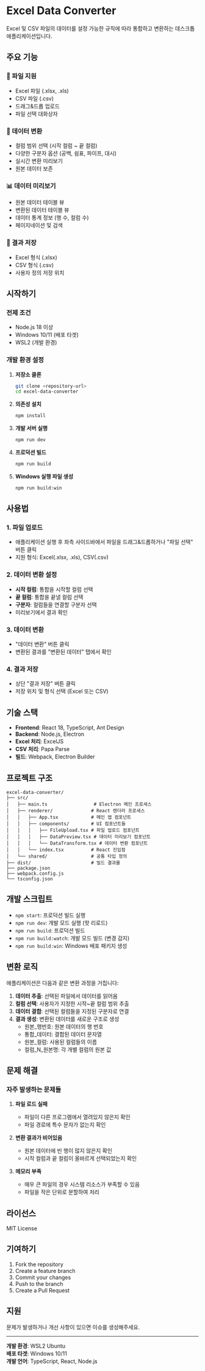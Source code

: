 # Excel Data Converter

Excel 및 CSV 파일의 데이터를 설정 가능한 규칙에 따라 통합하고 변환하는 데스크톱 애플리케이션입니다.

## 주요 기능

### 📁 파일 지원
- Excel 파일 (.xlsx, .xls)
- CSV 파일 (.csv)
- 드래그&드롭 업로드
- 파일 선택 대화상자

### 🔄 데이터 변환
- 컬럼 범위 선택 (시작 컬럼 ~ 끝 컬럼)
- 다양한 구분자 옵션 (공백, 쉼표, 파이프, 대시)
- 실시간 변환 미리보기
- 원본 데이터 보존

### 📊 데이터 미리보기
- 원본 데이터 테이블 뷰
- 변환된 데이터 테이블 뷰
- 데이터 통계 정보 (행 수, 컬럼 수)
- 페이지네이션 및 검색

### 💾 결과 저장
- Excel 형식 (.xlsx)
- CSV 형식 (.csv)
- 사용자 정의 저장 위치

## 시작하기

### 전제 조건
- Node.js 18 이상
- Windows 10/11 (배포 타겟)
- WSL2 (개발 환경)

### 개발 환경 설정

1. **저장소 클론**
   ```bash
   git clone <repository-url>
   cd excel-data-converter
   ```

2. **의존성 설치**
   ```bash
   npm install
   ```

3. **개발 서버 실행**
   ```bash
   npm run dev
   ```

4. **프로덕션 빌드**
   ```bash
   npm run build
   ```

5. **Windows 실행 파일 생성**
   ```bash
   npm run build:win
   ```

## 사용법

### 1. 파일 업로드
- 애플리케이션 실행 후 좌측 사이드바에서 파일을 드래그&드롭하거나 "파일 선택" 버튼 클릭
- 지원 형식: Excel(.xlsx, .xls), CSV(.csv)

### 2. 데이터 변환 설정
- **시작 컬럼**: 통합을 시작할 컬럼 선택
- **끝 컬럼**: 통합을 끝낼 컬럼 선택
- **구분자**: 컬럼들을 연결할 구분자 선택
- 미리보기에서 결과 확인

### 3. 데이터 변환
- "데이터 변환" 버튼 클릭
- 변환된 결과를 "변환된 데이터" 탭에서 확인

### 4. 결과 저장
- 상단 "결과 저장" 버튼 클릭
- 저장 위치 및 형식 선택 (Excel 또는 CSV)

## 기술 스택

- **Frontend**: React 18, TypeScript, Ant Design
- **Backend**: Node.js, Electron
- **Excel 처리**: ExcelJS
- **CSV 처리**: Papa Parse
- **빌드**: Webpack, Electron Builder

## 프로젝트 구조

```
excel-data-converter/
├── src/
│   ├── main.ts                 # Electron 메인 프로세스
│   ├── renderer/              # React 렌더러 프로세스
│   │   ├── App.tsx            # 메인 앱 컴포넌트
│   │   ├── components/        # UI 컴포넌트들
│   │   │   ├── FileUpload.tsx # 파일 업로드 컴포넌트
│   │   │   ├── DataPreview.tsx # 데이터 미리보기 컴포넌트
│   │   │   └── DataTransform.tsx # 데이터 변환 컴포넌트
│   │   └── index.tsx          # React 진입점
│   └── shared/                # 공통 타입 정의
├── dist/                      # 빌드 결과물
├── package.json
├── webpack.config.js
└── tsconfig.json
```

## 개발 스크립트

- `npm start`: 프로덕션 빌드 실행
- `npm run dev`: 개발 모드 실행 (핫 리로드)
- `npm run build`: 프로덕션 빌드
- `npm run build:watch`: 개발 모드 빌드 (변경 감지)
- `npm run build:win`: Windows 배포 패키지 생성

## 변환 로직

애플리케이션은 다음과 같은 변환 과정을 거칩니다:

1. **데이터 추출**: 선택된 파일에서 데이터를 읽어옴
2. **컬럼 선택**: 사용자가 지정한 시작~끝 컬럼 범위 추출
3. **데이터 결합**: 선택된 컬럼들을 지정된 구분자로 연결
4. **결과 생성**: 변환된 데이터를 새로운 구조로 생성
   - 원본_행번호: 원본 데이터의 행 번호
   - 통합_데이터: 결합된 데이터 문자열
   - 원본_컬럼: 사용된 컬럼들의 이름
   - 컬럼_N_원본명: 각 개별 컬럼의 원본 값

## 문제 해결

### 자주 발생하는 문제들

1. **파일 로드 실패**
   - 파일이 다른 프로그램에서 열려있지 않은지 확인
   - 파일 경로에 특수 문자가 없는지 확인

2. **변환 결과가 비어있음**
   - 원본 데이터에 빈 행이 많지 않은지 확인
   - 시작 컬럼과 끝 컬럼이 올바르게 선택되었는지 확인

3. **메모리 부족**
   - 매우 큰 파일의 경우 시스템 리소스가 부족할 수 있음
   - 파일을 작은 단위로 분할하여 처리

## 라이선스

MIT License

## 기여하기

1. Fork the repository
2. Create a feature branch
3. Commit your changes
4. Push to the branch
5. Create a Pull Request

## 지원

문제가 발생하거나 개선 사항이 있으면 이슈를 생성해주세요.

---

**개발 환경**: WSL2 Ubuntu  
**배포 타겟**: Windows 10/11  
**개발 언어**: TypeScript, React, Node.js